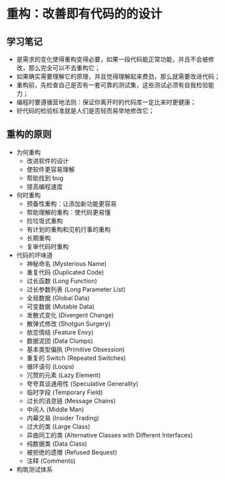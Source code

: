 # 重构：改善即有代码的的设计

## 学习笔记

- 是需求的变化使得重构变得必要，如果一段代码能正常功能，并且不会被修改，那么完全可以不去重构它；
- 如果确实需要理解它的原理，并且觉得理解起来费劲，那么就需要改进代码；
- 重构前，先检查自己是否有一套可靠的测试集，这些测试必须有自我检验能力；
- 编程时要遵循营地法则：保证你离开时的代码库一定比来时更健康；
- 好代码的检验标准就是人们是否轻而易举地修改它；

## 重构的原则

- 为何重构
  - 改进软件的设计
  - 使软件更容易理解
  - 帮助找到 bug
  - 提高编程速度
- 何时重构
  - 预备性重构：让添加新功能更容易
  - 帮助理解的重构：使代码更易懂
  - 捡垃圾式重构
  - 有计划的重构和见机行事的重构
  - 长期重构
  - 复审代码时重构
- 代码的坏味道
  - 神秘命名 (Mysterious Name)
  - 重复代码 (Duplicated Code)
  - 过长函数 (Long Function)
  - 过长参数列表 (Long Parameter List)
  - 全局数据 (Global Data)
  - 可变数据 (Mutable Data)
  - 发散式变化 (Divergent Change)
  - 散弹式修改 (Shotgun Surgery)
  - 依恋情结 (Feature Envy)
  - 数据泥团 (Data Clumps)
  - 基本类型偏执 (Primitive Obsession)
  - 重复的 Switch (Repeated Switches)
  - 循环语句 (Loops)
  - 冗赘的元素 (Lazy Element)
  - 夸夸其谈通用性 (Speculative Generality)
  - 临时字段 (Temporary Field)
  - 过长的消息链 (Message Chains)
  - 中间人 (Middle Man)
  - 内幕交易 (Insider Trading)
  - 过大的类 (Large Class)
  - 异曲同工的类 (Alternative Classes with Different Interfaces)
  - 纯数据类 (Data Class)
  - 被拒绝的遗赠 (Refused Bequest)
  - 注释 (Comments)
- 构筑测试体系